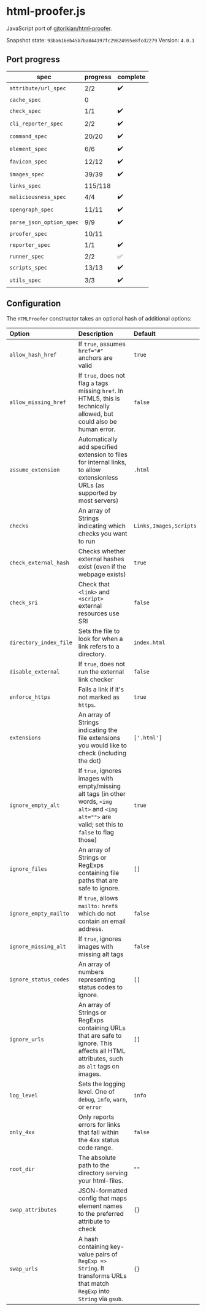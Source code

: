 # html-proofer.js

JavaScript port of [gjtorikian/html-proofer](https://github.com/gjtorikian/html-proofer). 

Snapshot state: `93ba616eb45b7ba844197fc29824995e8fcd2279`
Version: `4.0.1` 

## Port progress

| spec                     | progress | complete            |
|--------------------------|----------|---------------------|
| `attribute/url_spec`     | 2/2      | :heavy_check_mark:  |
| `cache_spec`             | 0        |                     |
| `check_spec`             | 1/1      | :heavy_check_mark:  |
| `cli_reporter_spec`      | 2/2      | :heavy_check_mark:  |
| `command_spec`           | 20/20    | :heavy_check_mark:  |
| `element_spec`           | 6/6      | :heavy_check_mark:  |
| `favicon_spec`           | 12/12    | :heavy_check_mark:  |
| `images_spec`            | 39/39    | :heavy_check_mark:  |
| `links_spec`             | 115/118  |                     |
| `maliciousness_spec`     | 4/4      | :heavy_check_mark:  |
| `opengraph_spec`         | 11/11    | :heavy_check_mark:  |
| `parse_json_option_spec` | 9/9      | :heavy_check_mark:  |
| `proofer_spec`           | 10/11    |                     |
| `reporter_spec`          | 1/1      | :heavy_check_mark:  |
| `runner_spec`            | 2/2      | :white_check_mark:  |
| `scripts_spec`           | 13/13    | :heavy_check_mark:  |
| `utils_spec`             | 3/3      | :heavy_check_mark:  |

## Configuration

The `HTMLProofer` constructor takes an optional hash of additional options:

| Option                 | Description                                                                                                                                         | Default                |
|:-----------------------|:----------------------------------------------------------------------------------------------------------------------------------------------------|:-----------------------|
| `allow_hash_href`      | If `true`, assumes `href="#"` anchors are valid                                                                                                     | `true`                 |
| `allow_missing_href`   | If `true`, does not flag `a` tags missing `href`. In HTML5, this is technically allowed, but could also be human error.                             | `false`                |
| `assume_extension`     | Automatically add specified extension to files for internal links, to allow extensionless URLs (as supported by most servers)                       | `.html`                |
| `checks`               | An array of Strings indicating which checks you want to run                                                                                         | `Links,Images,Scripts` | 
| `check_external_hash`  | Checks whether external hashes exist (even if the webpage exists)                                                                                   | `true`                 |
| `check_sri`            | Check that `<link>` and `<script>` external resources use SRI                                                                                       | `false`                |
| `directory_index_file` | Sets the file to look for when a link refers to a directory.                                                                                        | `index.html`           |
| `disable_external`     | If `true`, does not run the external link checker                                                                                                   | `false`                |
| `enforce_https`        | Fails a link if it's not marked as `https`.                                                                                                         | `true`                 |
| `extensions`           | An array of Strings indicating the file extensions you would like to check (including the dot)                                                      | `['.html']`            |
| `ignore_empty_alt`     | If `true`, ignores images with empty/missing alt tags (in other words, `<img alt>` and `<img alt="">` are valid; set this to `false` to flag those) | `true`                 |
| `ignore_files`         | An array of Strings or RegExps containing file paths that are safe to ignore.                                                                       | `[]`                   |
| `ignore_empty_mailto`  | If `true`, allows `mailto:` `href`s which do not contain an email address.                                                                          | `false`                |
| `ignore_missing_alt`   | If `true`, ignores images with missing alt tags                                                                                                     | `false`                |
| `ignore_status_codes`  | An array of numbers representing status codes to ignore.                                                                                            | `[]`                   |
| `ignore_urls`          | An array of Strings or RegExps containing URLs that are safe to ignore. This affects all HTML attributes, such as `alt` tags on images.             | `[]`                   |
| `log_level`            | Sets the logging level. One of `debug`, `info`, `warn`, or `error`                                                                                  | `info`                 |
| `only_4xx`             | Only reports errors for links that fall within the 4xx status code range.                                                                           | `false`                |
| `root_dir`             | The absolute path to the directory serving your html-files.                                                                                         | `""`                   |
| `swap_attributes`      | JSON-formatted config that maps element names to the preferred attribute to check                                                                   | `{}`                   |
| `swap_urls`            | A hash containing key-value pairs of `RegExp => String`. It transforms URLs that match `RegExp` into `String` via `gsub`.                           | `{}`                   |

